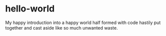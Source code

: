 # hello-world
My happy introduction into a happy world half formed with code hastily put together and cast aside like so much unwanted waste.

